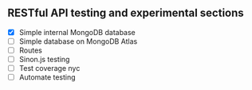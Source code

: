 ## RESTful API testing and experimental sections

- [x] Simple internal MongoDB database
- [ ] Simple database on MongoDB Atlas
- [ ] Routes
- [ ] Sinon.js testing
- [ ] Test coverage nyc
- [ ] Automate testing
